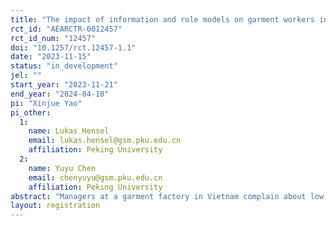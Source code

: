 ```yaml
---
title: "The impact of information and role models on garment workers in Vietnam: Evidence from a field experiment"
rct_id: "AEARCTR-0012457"
rct_id_num: "12457"
doi: "10.1257/rct.12457-1.1"
date: "2023-11-15"
status: "in_development"
jel: ""
start_year: "2023-11-21"
end_year: "2024-04-10"
pi: "Xinjue Yao"
pi_other:
  1:
    name: Lukas Hensel
    email: lukas.hensel@gsm.pku.edu.cn
    affiliation: Peking University
  2:
    name: Yuyu Chen
    email: chenyuyu@gsm.pku.edu.cn
    affiliation: Peking University
abstract: "Managers at a garment factory in Vietnam complain about low rates of productivity and high rates of turnover among their workers.  Based on qualitative research, we found that workers invest little in acquiring new skills despite there being clear monetary payoffs. We hypothesize that this has two reasons: First, workers are not aware about the returns to investing in new skills. Second, they see existing skilled and productive workers as being very different from themselves and don’t perceive high skills to be possible and desirable for them. We plan to experimentally test whether relaxing either constraint separately or relaxing them jointly affects workers’ investment in their skills, their effort, their productivity, as well as their retention and absenteeism rates."
layout: registration
---
```


